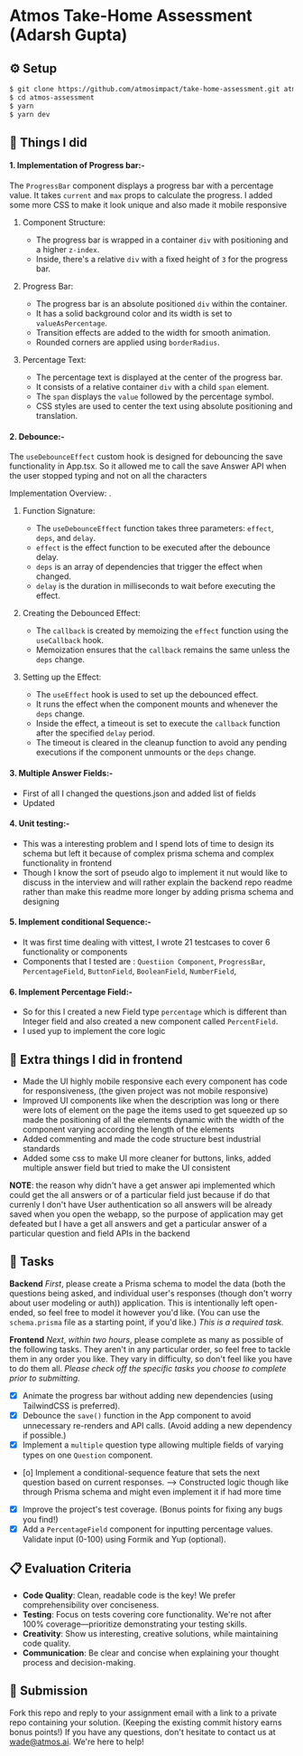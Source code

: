 # Atmos Take-Home Assessment (Adarsh Gupta)




## ⚙️ Setup

```bash
$ git clone https://github.com/atmosimpact/take-home-assessment.git atmos-assessment
$ cd atmos-assessment
$ yarn
$ yarn dev
```

## 🎁 Things I did 

#### 1. Implementation of Progress bar:-
The `ProgressBar` component displays a progress bar with a percentage value. It takes `current` and `max` props to calculate the progress. I added some more CSS to make it look unique and also made it mobile responsive


1. Component Structure:
   - The progress bar is wrapped in a container `div` with positioning and a higher `z-index`.
   - Inside, there's a relative `div` with a fixed height of `3` for the progress bar.

2. Progress Bar:
   - The progress bar is an absolute positioned `div` within the container.
   - It has a solid background color and its width is set to `valueAsPercentage`.
   - Transition effects are added to the width for smooth animation.
   - Rounded corners are applied using `borderRadius`.

3. Percentage Text:
   - The percentage text is displayed at the center of the progress bar.
   - It consists of a relative container `div` with a child `span` element.
   - The `span` displays the `value` followed by the percentage symbol.
   - CSS styles are used to center the text using absolute positioning and translation.


#### 2. Debounce:-

The `useDebounceEffect` custom hook is designed for debouncing the save functionality in App.tsx. So it allowed me to call the save Answer API when the user stopped typing and not on all the characters

Implementation Overview:
.

1. Function Signature:
   - The `useDebounceEffect` function takes three parameters: `effect`, `deps`, and `delay`.
   - `effect` is the effect function to be executed after the debounce delay.
   - `deps` is an array of dependencies that trigger the effect when changed.
   - `delay` is the duration in milliseconds to wait before executing the effect.

2. Creating the Debounced Effect:
   - The `callback` is created by memoizing the `effect` function using the `useCallback` hook.
   - Memoization ensures that the `callback` remains the same unless the `deps` change.

3. Setting up the Effect:
   - The `useEffect` hook is used to set up the debounced effect.
   - It runs the effect when the component mounts and whenever the `deps` change.
   - Inside the effect, a timeout is set to execute the `callback` function after the specified `delay` period.
   - The timeout is cleared in the cleanup function to avoid any pending executions if the component unmounts or the `deps` change.


#### 3. Multiple Answer Fields:-

- First of all I changed the questions.json and added list of fields
- Updated 

#### 4. Unit testing:-

- This was a interesting problem and I spend lots of time to design its schema but left it because of complex prisma schema and complex functionality in frontend
- Though I know the sort of pseudo algo to implement it nut would like to discuss in the interview and will rather explain the backend repo readme rather than make this readme more longer by adding prisma schema and designing 

#### 5. Implement conditional Sequence:-

- It was first time dealing with vittest, I wrote 21 testcases to cover 6 functionality or components
- Components that I tested are : `Questiion Component`, `ProgressBar`, `PercentageField`, `ButtonField`, `BooleanField`, `NumberField`,  

#### 6. Implement Percentage Field:-
- So for this I created a new Field type `percentage` which is different than Integer field and also created a new component called `PercentField`.
- I used yup to implement the core logic


## 🎁 Extra things I did in frontend

- Made the UI highly mobile responsive each every component has code for responsiveness, (the given project was not mobile responsive)
- Improved UI components like when the description was long or there were lots of element on the page the items used to get squeezed up so made the positioning of all the elements dynamic with the width of the component varying according the length of the elements
- Added commenting and made the code structure best industrial standards
- Added some css to make UI more cleaner for buttons, links, added multiple answer field but tried to make the UI consistent
   
 **NOTE**: the reason why didn't have a get answer api implemented which could get the all answers or of a particular field just because if do that currenly I don't have User authentication so all answers will be already saved when you open the webapp, so the purpose of application may get defeated but I have a get all answers and get a particular answer of a particular question and field APIs in the backend


## 🎯 Tasks

**Backend** _First_, please create a Prisma schema to model the data (both the questions being asked, and individual user's responses (though don't worry about user modeling or auth)) application. This is intentionally left open-ended, so feel free to model it however you'd like. (You can use the `schema.prisma` file as a starting point, if you'd like.) _This is a required task._

**Frontend** _Next_, _within two hours_, please complete as many as possible of the following tasks. They aren't in any particular order, so feel free to tackle them in any order you like. They vary in difficulty, so don't feel like you have to do them all. _Please check off the specific tasks you choose to complete prior to submitting._

- [X] Animate the progress bar without adding new dependencies (using TailwindCSS is preferred).
- [X] Debounce the `save()` function in the App component to avoid unnecessary re-renders and API calls. (Avoid adding a new dependency if possible.)
- [X] Implement a `multiple` question type allowing multiple fields of varying types on one `Question` component.
- [o] Implement a conditional-sequence feature that sets the next question based on current responses. --> Constructed logic though like through Prisma schema and might even implement it if had more time
- [X] Improve the project's test coverage. (Bonus points for fixing any bugs you find!)
- [X] Add a `PercentageField` component for inputting percentage values. Validate input (0-100) using Formik and Yup (optional).

## 📋 Evaluation Criteria

- **Code Quality**: Clean, readable code is the key! We prefer comprehensibility over conciseness.
- **Testing**: Focus on tests covering core functionality. We're not after 100% coverage—prioritize demonstrating your testing skills.
- **Creativity**: Show us interesting, creative solutions, while maintaining code quality.
- **Communication**: Be clear and concise when explaining your thought process and decision-making.

## 🚀 Submission

Fork this repo and reply to your assignment email with a link to a private repo containing your solution. (Keeping the existing commit history earns bonus points!) If you have any questions, don't hesitate to contact us at [wade@atmos.ai](mailto:wade@atmos.ai). We're here to help!


